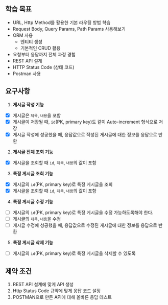 ## 학습 목표
- URL, Http Method를 활용한 기본 라우팅 방법 학습
- Request Body, Query Params, Path Params 사용해보기
- ORM 사용
    - 엔티티 생성
    - 기본적인 CRUD 활용
- 요청부터 응답까지 전체 과정 경험
- REST API 설계
- HTTP Status Code (상태 코드)
- Postman 사용

## 요구사항
1. **게시글 작성 기능**
- [x] 게시글은 `제목`, `내용`을 포함
- [x] 게시글이 저장될 때, `id`(PK, primary key)도 같이 Auto-increment 형식으로 저장
- [x] 게시글 작성에 성공했을 때, 응답값으로 작성된 게시글에 대한 정보를 응답으로 반환

2. **게시글 전체 조회 기능**
- [x] 게시글을 조회할 때 `id`, `제목`, `내용`의 값이 포함

3. **특정 게시글 조회 기능**
- [x] 게시글의 `id`(PK, primary key)로 특정 게시글을 조회
- [x] 게시글을 조회할 때 `id`, `제목`, `내용`의 값이 포함

4. **특정 게시글 수정 기능**
- [ ] 게시글의 `id`(PK, primary key)로 특정 게시글을 수정 가능하도록해야 한다.
- [ ] 게시글의 `제목`, `내용`을 수정
- [ ] 게시글 수정에 성공했을 때, 응답값으로 수정된 게시글에 대한 정보를 응답으로 반환

5. **특정 게시글 삭제 기능**
- [ ] 게시글의 `id`(PK, primary key)로 특정 게시글을 삭제할 수 있도록

## 제약 조건
1. REST API 설계에 맞게 API 생성
2. Http Status Code 규약에 맞게 응답 코드 설정
3. POSTMAN으로 만든 API에 대해 올바른 응답 테스트